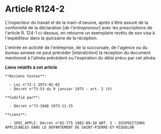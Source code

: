 # Article R124-2

L'inspecteur du travail et de la main-d'oeuvre, après s'être assuré de la conformité de la déclaration [*de l'entrepreneur*]
avec les prescriptions de l'article R. 124-1 ci-dessus, en retourne un exemplaire revêtu de son visa à l'expéditeur dans la
quinzaine de la réception.

L'entrée en activité de l'entreprise, de la succursale, de l'agence ou du bureau annexe ne peut précéder [*interdiction*] la
réception du document mentionné à l'alinéa précédent ou l'expiration du délai prévu par cet alinéa.

**Liens relatifs à cet article**

	**Anciens textes**:

	  - Loi n°72-1 1972-01-03
	  - Décret n°73-53 du 9 janvier 1973 - art. 2 (V)

	**Codifié par**:

	  - Décret n°73-1048 1973-11-15

	**Liens**:

	  - SPEC_APPLI: Décret n°82-775 1982-09-10 ART. 5 : DISPOSITIONS APPLICABLES DANS LE DEPARTEMENT DE SAINT-PIERRE-ET-MIQUELON
